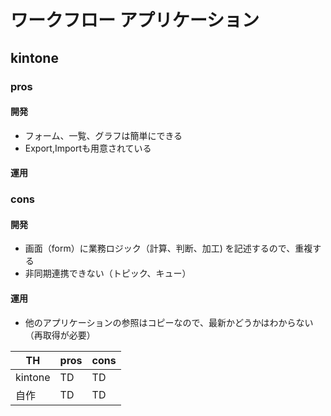 # ワークフロー アプリケーション



## kintone
### pros
#### 開発
- フォーム、一覧、グラフは簡単にできる
- Export,Importも用意されている
#### 運用

### cons
#### 開発
- 画面（form）に業務ロジック（計算、判断、加工) を記述するので、重複する
- 非同期連携できない（トピック、キュー）
#### 運用
- 他のアプリケーションの参照はコピーなので、最新かどうかはわからない（再取得が必要）

| TH      | pros | cons |
|---------|------|------|
| kintone | TD   | TD   |
| 自作      | TD   | TD   |
